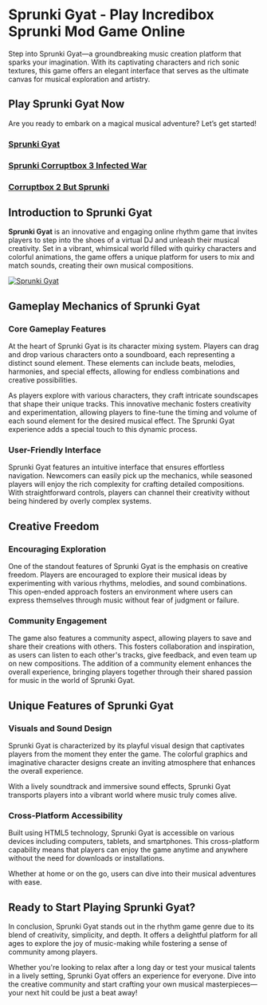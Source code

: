 # Sprunki Gyat - Play Incredibox Sprunki Mod Game Online

Step into Sprunki Gyat—a groundbreaking music creation platform that sparks your imagination. With its captivating characters and rich sonic textures, this game offers an elegant interface that serves as the ultimate canvas for musical exploration and artistry.  

## Play Sprunki Gyat Now
Are you ready to embark on a magical musical adventure? Let’s get started!

### [Sprunki Gyat](https://sprunkisinner.org/sprunki-gyat)
### [Sprunki Corruptbox 3 Infected War](https://sprunkisinner.org/sprunki-corruptbox-3-infected-war)
### [Corruptbox 2 But Sprunki](https://sprunkisinner.org/corruptbox-2-but-sprunki)

## Introduction to Sprunki Gyat

**Sprunki Gyat** is an innovative and engaging online rhythm game that invites players to step into the shoes of a virtual DJ and unleash their musical creativity. Set in a vibrant, whimsical world filled with quirky characters and colorful animations, the game offers a unique platform for users to mix and match sounds, creating their own musical compositions. 


[![Sprunki Gyat](https://sprunkisinner.org/_nuxt/sprunki-gyat.DRuZe3Nd.webp)](https://sprunkisinner.org/sprunki-gyat)


## Gameplay Mechanics of Sprunki Gyat

### Core Gameplay Features

At the heart of Sprunki Gyat is its character mixing system. Players can drag and drop various characters onto a soundboard, each representing a distinct sound element. These elements can include beats, melodies, harmonies, and special effects, allowing for endless combinations and creative possibilities. 

As players explore with various characters, they craft intricate soundscapes that shape their unique tracks. This innovative mechanic fosters creativity and experimentation, allowing players to fine-tune the timing and volume of each sound element for the desired musical effect. The Sprunki Gyat experience adds a special touch to this dynamic process.

### User-Friendly Interface

Sprunki Gyat features an intuitive interface that ensures effortless navigation. Newcomers can easily pick up the mechanics, while seasoned players will enjoy the rich complexity for crafting detailed compositions. With straightforward controls, players can channel their creativity without being hindered by overly complex systems.

## Creative Freedom

### Encouraging Exploration

One of the standout features of Sprunki Gyat is the emphasis on creative freedom. Players are encouraged to explore their musical ideas by experimenting with various rhythms, melodies, and sound combinations. This open-ended approach fosters an environment where users can express themselves through music without fear of judgment or failure.

### Community Engagement

The game also features a community aspect, allowing players to save and share their creations with others. This fosters collaboration and inspiration, as users can listen to each other's tracks, give feedback, and even team up on new compositions. The addition of a community element enhances the overall experience, bringing players together through their shared passion for music in the world of Sprunki Gyat.

## Unique Features of Sprunki Gyat

### Visuals and Sound Design

Sprunki Gyat is characterized by its playful visual design that captivates players from the moment they enter the game. The colorful graphics and imaginative character designs create an inviting atmosphere that enhances the overall experience. 

With a lively soundtrack and immersive sound effects, Sprunki Gyat transports players into a vibrant world where music truly comes alive.

### Cross-Platform Accessibility

Built using HTML5 technology, Sprunki Gyat is accessible on various devices including computers, tablets, and smartphones. This cross-platform capability means that players can enjoy the game anytime and anywhere without the need for downloads or installations. 

Whether at home or on the go, users can dive into their musical adventures with ease.

##  Ready to Start Playing Sprunki Gyat?

In conclusion, Sprunki Gyat stands out in the rhythm game genre due to its blend of creativity, simplicity, and depth. It offers a delightful platform for all ages to explore the joy of music-making while fostering a sense of community among players. 

Whether you're looking to relax after a long day or test your musical talents in a lively setting, Sprunki Gyat offers an experience for everyone. Dive into the creative community and start crafting your own musical masterpieces—your next hit could be just a beat away!
